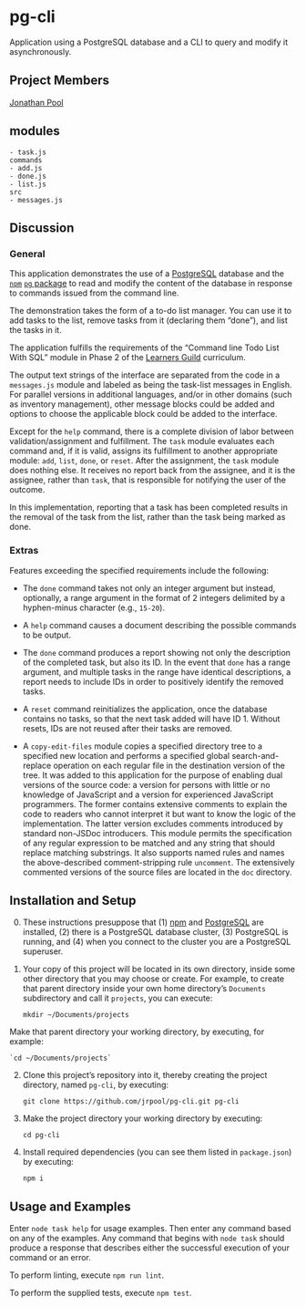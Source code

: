 # pg-cli

Application using a PostgreSQL database and a CLI to query and modify it asynchronously.

## Project Members

[Jonathan Pool](https://github.com/jrpool)

## modules

```
- task.js
commands
- add.js
- done.js
- list.js
src
- messages.js
```

## Discussion

### General

This application demonstrates the use of a [PostgreSQL][pg] database and the [`npm`][npm] [`pg` package][npmpg] to read and modify the content of the database in response to commands issued from the command line.

The demonstration takes the form of a to-do list manager. You can use it to add tasks to the list, remove tasks from it (declaring them “done”), and list the tasks in it.

The application fulfills the requirements of the “Command line Todo List With SQL” module in Phase 2 of the [Learners Guild][lg] curriculum.

The output text strings of the interface are separated from the code in a `messages.js` module and labeled as being the task-list messages in English. For parallel versions in additional languages, and/or in other domains (such as inventory management), other message blocks could be added and options to choose the applicable block could be added to the interface.

Except for the `help` command, there is a complete division of labor between validation/assignment and fulfillment. The `task` module evaluates each command and, if it is valid, assigns its fulfillment to another appropriate module: `add`, `list`, `done`, or `reset`. After the assignment, the `task` module does nothing else. It receives no report back from the assignee, and it is the assignee, rather than `task`, that is responsible for notifying the user of the outcome.

In this implementation, reporting that a task has been completed results in the removal of the task from the list, rather than the task being marked as done.

### Extras

Features exceeding the specified requirements include the following:

- The `done` command takes not only an integer argument but instead, optionally, a range argument in the format of 2 integers delimited by a hyphen-minus character (e.g., `15-20`).

- A `help` command causes a document describing the possible commands to be output.

- The `done` command produces a report showing not only the description of the completed task, but also its ID. In the event that `done` has a range argument, and multiple tasks in the range have identical descriptions, a report needs to include IDs in order to positively identify the removed tasks.

- A `reset` command reinitializes the application, once the database contains no tasks, so that the next task added will have ID 1. Without resets, IDs are not reused after their tasks are removed.

- A `copy-edit-files` module copies a specified directory tree to a specified new location and performs a specified global search-and-replace operation on each regular file in the destination version of the tree. It was added to this application for the purpose of enabling dual versions of the source code: a version for persons with little or no knowledge of JavaScript and a version for experienced JavaScript programmers. The former contains extensive comments to explain the code to readers who cannot interpret it but want to know the logic of the implementation. The latter version excludes comments introduced by standard non-JSDoc introducers. This module permits the specification of any regular expression to be matched and any string that should replace matching substrings. It also supports named rules and names the above-described comment-stripping rule `uncomment`. The extensively commented versions of the source files are located in the `doc` directory.

## Installation and Setup

0. These instructions presuppose that (1) [npm][npm] and [PostgreSQL][pg] are installed, (2) there is a PostgreSQL database cluster, (3) PostgreSQL is running, and (4) when you connect to the cluster you are a PostgreSQL superuser.

1. Your copy of this project will be located in its own directory, inside some other directory that you may choose or create. For example, to create that parent directory inside your own home directory’s `Documents` subdirectory and call it `projects`, you can execute:

    `mkdir ~/Documents/projects`

Make that parent directory your working directory, by executing, for example:

    `cd ~/Documents/projects`

2. Clone this project’s repository into it, thereby creating the project directory, named `pg-cli`, by executing:

    `git clone https://github.com/jrpool/pg-cli.git pg-cli`

2. Make the project directory your working directory by executing:

    `cd pg-cli`

3. Install required dependencies (you can see them listed in `package.json`) by executing:

    `npm i`

## Usage and Examples

Enter `node task help` for usage examples. Then enter any command based on any of the examples. Any command that begins with `node task` should produce a response that describes either the successful execution of your command or an error.

To perform linting, execute `npm run lint`.

To perform the supplied tests, execute `npm test`.

[lg]: https://www.learnersguild.org
[npm]: https://www.npmjs.com/
[npmpg]: https://www.npmjs.com/package/pg
[pg]: https://www.postgresql.org/
